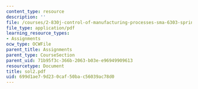 ```yaml
---
content_type: resource
description: ''
file: /courses/2-830j-control-of-manufacturing-processes-sma-6303-spring-2008/699d1ae79d230caf50bac56039ac78d0_sol2.pdf
file_type: application/pdf
learning_resource_types:
- Assignments
ocw_type: OCWFile
parent_title: Assignments
parent_type: CourseSection
parent_uid: 71b95f3c-366b-2063-b03e-e96949909613
resourcetype: Document
title: sol2.pdf
uid: 699d1ae7-9d23-0caf-50ba-c56039ac78d0
---
```

